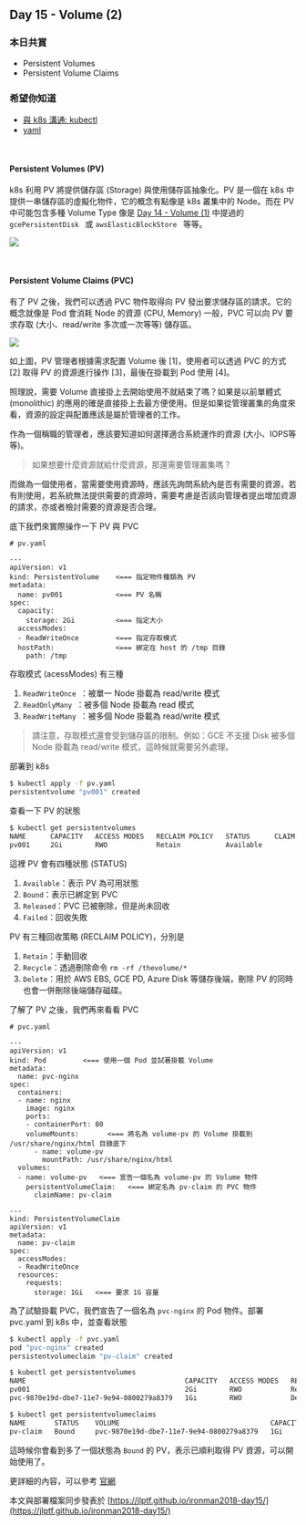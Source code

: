 ## Day 15 - Volume (2)

### 本日共賞

* Persistent Volumes
* Persistent Volume Claims

### 希望你知道
* [與 k8s 溝通: kubectl](https://ithelp.ithome.com.tw/articles/10193502)
* [yaml](https://ithelp.ithome.com.tw/articles/10193509)

<br/>

#### Persistent Volumes (PV)

k8s 利用 PV 將提供儲存區 (Storage) 與使用儲存區抽象化。PV 是一個在 k8s 中提供一串儲存區的虛擬化物件，它的概念有點像是 k8s 叢集中的 Node。而在 PV 中可能包含多種 Volume Type 像是 [Day 14 - Volume (1)](https://ithelp.ithome.com.tw/articles/10193546) 中提過的 `gcePersistentDisk ` 或 `awsElasticBlockStore ` 等等。

![](https://ithelp.ithome.com.tw/upload/images/20171224/20107062tKXu8nEtd8.png)

<br/>

#### Persistent Volume Claims (PVC)

有了 PV 之後，我們可以透過 PVC 物件取得向 PV 發出要求儲存區的請求。它的概念就像是 Pod 會消耗 Node 的資源 (CPU, Memory) 一般，PVC 可以向 PV 要求存取 (大小、read/write 多次或一次等等) 儲存區。

![](https://ithelp.ithome.com.tw/upload/images/20171224/20107062Z127GvCSce.png)

如上圖，PV 管理者根據需求配置 Volume 後 [1]，使用者可以透過 PVC 的方式[2] 取得 PV 的資源進行操作 [3]，最後在掛載到 Pod 使用 [4]。

照理說，需要 Volume 直接掛上去開始使用不就結束了嗎？如果是以前單體式 (monolithic) 的應用的確是直接掛上去最方便使用。但是如果從管理叢集的角度來看，資源的設定與配置應該是屬於管理者的工作。

作為一個稱職的管理者，應該要知道如何選擇適合系統運作的資源 (大小、IOPS等等)。

> 如果想要什麼資源就給什麼資源，那還需要管理叢集嗎？

而做為一個使用者，當需要使用資源時，應該先詢問系統內是否有需要的資源，若有則使用，若系統無法提供需要的資源時，需要考慮是否該向管理者提出增加資源的請求，亦或者檢討需要的資源是否合理。

底下我們來實際操作一下 PV 與 PVC

```
# pv.yaml

---
apiVersion: v1
kind: PersistentVolume    <=== 指定物件種類為 PV
metadata:
  name: pv001		      <=== PV 名稱
spec:
  capacity:
    storage: 2Gi          <=== 指定大小
  accessModes:
  - ReadWriteOnce         <=== 指定存取模式
  hostPath:               <=== 綁定在 host 的 /tmp 目錄
    path: /tmp
```

存取模式 (acessModes) 有三種

1. `ReadWriteOnce `：被單一 Node 掛載為 read/write 模式
2. `ReadOnlyMany `：被多個 Node 掛載為 read 模式
3. `ReadWriteMany `：被多個 Node 掛載為 read/write 模式

> 請注意，存取模式還會受到儲存區的限制。例如：GCE 不支援 Disk 被多個 Node 掛載為 read/write 模式，這時候就需要另外處理。

部署到 k8s

```bash
$ kubectl apply -f pv.yaml
persistentvolume "pv001" created
```

查看一下 PV 的狀態

```bash
$ kubectl get persistentvolumes
NAME      CAPACITY   ACCESS MODES   RECLAIM POLICY   STATUS      CLAIM     STORAGECLASS   REASON    AGE
pv001     2Gi        RWO            Retain           Available                                      52s
```

這裡 PV 會有四種狀態 (STATUS)

1. `Available`：表示 PV 為可用狀態
2. `Bound`：表示已綁定到 PVC
3. `Released`：PVC 已被刪除，但是尚未回收
4. `Failed`：回收失敗

PV 有三種回收策略 (RECLAIM POLICY)，分別是

1. `Retain`：手動回收
2. `Recycle`：透過刪除命令 `rm -rf /thevolume/*`
3. `Delete`：用於 AWS EBS, GCE PD, Azure Disk 等儲存後端，刪除 PV 的同時也會一併刪除後端儲存磁碟。

了解了 PV 之後，我們再來看看 PVC

```
# pvc.yaml

---
apiVersion: v1
kind: Pod         <=== 使用一個 Pod 並試著掛載 Volume
metadata:
  name: pvc-nginx
spec:
  containers:
  - name: nginx
    image: nginx
    ports:
    - containerPort: 80
    volumeMounts:       <=== 將名為 volume-pv 的 Volume 掛載到 /usr/share/nginx/html 目錄底下
      - name: volume-pv
        mountPath: /usr/share/nginx/html
  volumes:
  - name: volume-pv   <=== 宣告一個名為 volume-pv 的 Volume 物件
    persistentVolumeClaim:   <=== 綁定名為 pv-claim 的 PVC 物件
      claimName: pv-claim

---
kind: PersistentVolumeClaim
apiVersion: v1
metadata:
  name: pv-claim
spec:
  accessModes:
  - ReadWriteOnce
  resources:
    requests:
      storage: 1Gi   <=== 要求 1G 容量
```

為了試驗掛載 PVC，我們宣告了一個名為 `pvc-nginx` 的 Pod 物件。部署 pvc.yaml 到 k8s 中，並查看狀態

```bash
$ kubectl apply -f pvc.yaml
pod "pvc-nginx" created
persistentvolumeclaim "pv-claim" created

$ kubectl get persistentvolumes
NAME                                       CAPACITY   ACCESS MODES   RECLAIM POLICY   STATUS      CLAIM              STORAGECLASS   REASON    AGE
pv001                                      2Gi        RWO            Retain           Available                                               22m
pvc-9870e19d-dbe7-11e7-9e94-0800279a8379   1Gi        RWO            Delete           Bound       default/pv-claim   standard                 1m

$ kubectl get persistentvolumeclaims
NAME       STATUS    VOLUME                                     CAPACITY   ACCESS MODES   STORAGECLASS   AGE
pv-claim   Bound     pvc-9870e19d-dbe7-11e7-9e94-0800279a8379   1Gi        RWO            standard       30s
```

這時候你會看到多了一個狀態為 `Bound` 的 PV，表示已順利取得 PV 資源，可以開始使用了。


更詳細的內容，可以參考 [官網](https://kubernetes.io/docs/concepts/storage/persistent-volumes/)


本文與部署檔案同步發表於 [https://jlptf.github.io/ironman2018-day15/](https://jlptf.github.io/ironman2018-day15/)

